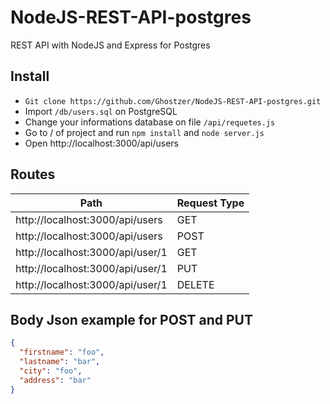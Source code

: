 # NodeJS-REST-API-postgres
REST API with NodeJS and Express for Postgres


Install
-
- ``Git clone https://github.com/Ghostzer/NodeJS-REST-API-postgres.git``
- Import ``/db/users.sql`` on PostgreSQL
- Change your informations database on file ``/api/requetes.js``
- Go to / of project and run ``npm install`` and ``node server.js``
- Open http://localhost:3000/api/users

Routes
-

| Path | Request Type |
| ------------- | ------------- |
| http://localhost:3000/api/users  | GET  |
| http://localhost:3000/api/users | POST  |
| http://localhost:3000/api/user/1 | GET |
| http://localhost:3000/api/user/1 | PUT |
| http://localhost:3000/api/user/1 | DELETE |

Body Json example for POST and PUT
-
```json
{
  "firstname": "foo",
  "lastname": "bar",
  "city": "foo",
  "address": "bar"
}
```
